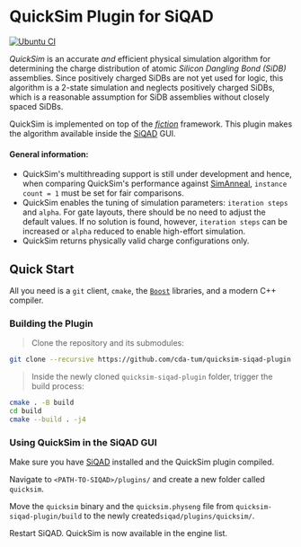 # QuickSim Plugin for SiQAD

[![Ubuntu CI](https://img.shields.io/github/actions/workflow/status/cda-tum/quicksim-siqad-plugin/ubuntu.yml?label=Ubtunu&logo=ubuntu&style=flat-square)](https://github.com/cda-tum/quicksim-siqad-plugin/actions/workflows/ubuntu.yml)

*QuickSim* is an accurate *and* efficient physical simulation algorithm for determining the charge distribution of
atomic *Silicon Dangling Bond (SiDB)* assemblies. Since positively charged SiDBs are not yet used for logic, this
algorithm is a 2-state simulation and neglects positively charged SiDBs, which is a reasonable assumption for SiDB
assemblies without closely spaced SiDBs.

QuickSim is implemented on top of the [*fiction*](https://github.com/marcelwa/fiction/) framework. This plugin makes the
algorithm available inside the [SiQAD](https://github.com/siqad/siqad) GUI.

#### General information:

- QuickSim's multithreading support is still under development and hence, when comparing QuickSim's performance
  against [SimAnneal](https://github.com/siqad/simanneal-sidb.git),
  `instance count = 1` must be set for fair comparisons.
- QuickSim enables the tuning of simulation parameters: `iteration steps` and `alpha`. For gate layouts, there should be
  no need to adjust the default values. If no solution is found, however, `iteration steps` can be increased
  or `alpha` reduced to enable high-effort simulation.
- QuickSim returns physically valid charge configurations only.

## Quick Start

All you need is a `git` client, `cmake`, the [`Boost`](https://www.boost.org/) libraries, and a modern C++ compiler.

### Building the Plugin

> Clone the repository and its submodules:

```bash
git clone --recursive https://github.com/cda-tum/quicksim-siqad-plugin.git
```

> Inside the newly cloned `quicksim-siqad-plugin` folder, trigger the build process:

```bash
cmake . -B build
cd build
cmake --build . -j4
```

### Using QuickSim in the SiQAD GUI

Make sure you have [SiQAD](https://github.com/siqad/siqad) installed and the QuickSim plugin compiled.

Navigate to `<PATH-TO-SIQAD>/plugins/` and create a new folder called `quicksim`.

Move the `quicksim` binary and the `quicksim.physeng` file from `quicksim-siqad-plugin/build` to the newly
created`siqad/plugins/quicksim/`.

Restart SiQAD. QuickSim is now available in the engine list.
